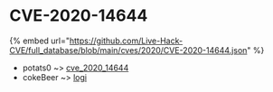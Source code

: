 # CVE-2020-14644
{% embed url="https://github.com/Live-Hack-CVE/full_database/blob/main/cves/2020/CVE-2020-14644.json" %}

* potats0 ~> [cve_2020_14644](https://www.alice-snow.ru/2020/database/cve-2020-14644/cve_2020_14644-potats0)
* cokeBeer ~> [logi](https://www.alice-snow.ru/2020/database/cve-2020-14644/logi-cokebeer)